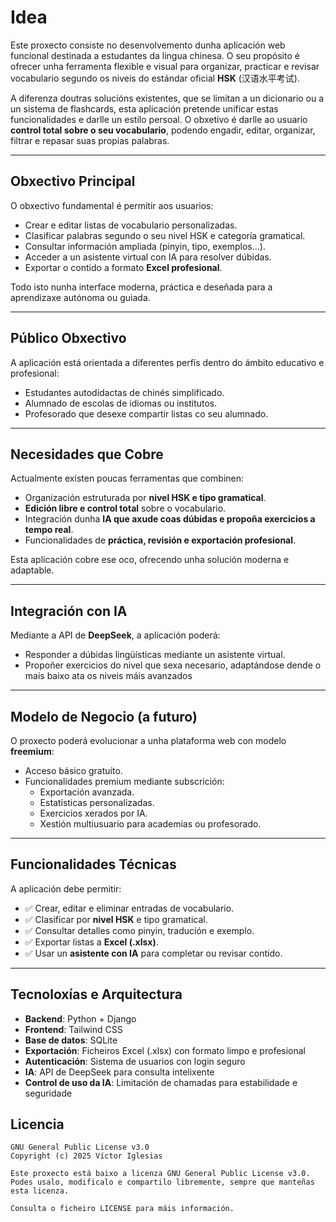 # Idea

Este proxecto consiste no desenvolvemento dunha aplicación web funcional destinada a estudantes da lingua chinesa. O seu propósito é ofrecer unha ferramenta flexible e visual para organizar, practicar e revisar vocabulario segundo os niveis do estándar oficial **HSK** (汉语水平考试).

A diferenza doutras solucións existentes, que se limitan a un dicionario ou a un sistema de flashcards, esta aplicación pretende unificar estas funcionalidades e darlle un estilo persoal. O obxetivo é darlle ao usuario **control total sobre o seu vocabulario**, podendo engadir, editar, organizar, filtrar e repasar suas propias palabras.

---

##  Obxectivo Principal

O obxectivo fundamental é permitir aos usuarios:

- Crear e editar listas de vocabulario personalizadas.
- Clasificar palabras segundo o seu nivel HSK e categoría gramatical.
- Consultar información ampliada (pinyin, tipo, exemplos...).
- Acceder a un asistente virtual con IA para resolver dúbidas.
- Exportar o contido a formato **Excel profesional**.

Todo isto nunha interface moderna, práctica e deseñada para a aprendizaxe autónoma ou guiada.

---

## Público Obxectivo

A aplicación está orientada a diferentes perfís dentro do ámbito educativo e profesional:

- Estudantes autodidactas de chinés simplificado.
- Alumnado de escolas de idiomas ou institutos.
- Profesorado que desexe compartir listas co seu alumnado.

---

## Necesidades que Cobre

Actualmente existen poucas ferramentas que combinen:

- Organización estruturada por **nivel HSK e tipo gramatical**.
- **Edición libre e control total** sobre o vocabulario.
- Integración dunha **IA que axude coas dúbidas e propoña exercicios a tempo real**.
- Funcionalidades de **práctica, revisión e exportación profesional**.

Esta aplicación cobre ese oco, ofrecendo unha solución moderna e adaptable.

---

## Integración con IA

Mediante a API de **DeepSeek**, a aplicación poderá:

- Responder a dúbidas lingüísticas mediante un asistente virtual.
- Propoñer exercicios do nivel que sexa necesario, adaptándose dende o mais baixo ata os niveis máis avanzados
---

## Modelo de Negocio (a futuro)

O proxecto poderá evolucionar a unha plataforma web con modelo **freemium**:

- Acceso básico gratuíto.
- Funcionalidades premium mediante subscrición:
  - Exportación avanzada.
  - Estatísticas personalizadas.
  - Exercicios xerados por IA.
  - Xestión multiusuario para academias ou profesorado.

---

## Funcionalidades Técnicas

A aplicación debe permitir:

- ✅ Crear, editar e eliminar entradas de vocabulario.
- ✅ Clasificar por **nivel HSK** e tipo gramatical.
- ✅ Consultar detalles como pinyin, tradución e exemplo.
- ✅ Exportar listas a **Excel (.xlsx)**.
- ✅ Usar un **asistente con IA** para completar ou revisar contido.

---

## Tecnoloxías e Arquitectura

- **Backend**: Python + Django
- **Frontend**: Tailwind CSS
- **Base de datos**: SQLite
- **Exportación**: Ficheiros Excel (.xlsx) con formato limpo e profesional
- **Autenticación**: Sistema de usuarios con login seguro
- **IA**: API de DeepSeek para consulta intelixente
- **Control de uso da IA**: Limitación de chamadas para estabilidade e seguridade

## Licencia

```text
GNU General Public License v3.0
Copyright (c) 2025 Víctor Iglesias

Este proxecto está baixo a licenza GNU General Public License v3.0.
Podes usalo, modificalo e compartilo libremente, sempre que manteñas esta licenza.

Consulta o ficheiro LICENSE para máis información.
```